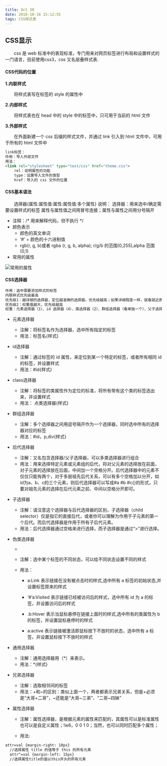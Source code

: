 ```yaml
---
title: Oct 30
date: 2018-10-16 15:12:55
tags: CSS样式表
---
```


## CSS显示

&emsp;&emsp;css 是 web 标准中的表现标准，专门用来对网页标签进行布局和设置样式的一门语言，目前使用css3，css 又名层叠样式表.

#### CSS代码的位置

**1.内联样式**

&emsp;&emsp;将样式表写在标签的 style 的属性中

**2.内部样式**

&emsp;&emsp;将样式表也在 head 中的 style 中的标签中，只可用于当前的 html 文件

**3.外部样式**

&emsp;&emsp;在外面新建一个 css 后缀的样式文件，并通过 link 引入到 html 文件中，可用于所有的 html 文件中

```html
link标签：
作用：导入外部文件
用法：
<link rel="stylesheet" type="text/css" href="theme.css">
	rel：说明属性的功能
	type：设置导入文件的类型
	href：导入的 css 文件的位置
```

#### CSS基本语法

&emsp;&emsp;选择器{属性:属性值:属性:属性值:多个属性}
说明：
​	选择器：用来选中/确定需要设置样式的标签
​	属性与属性值之间用冒号连接；属性与属性之间用分号隔开

- 注释：/* 用来解释代码，但不执行 */
- 颜色表示
  - 颜色的英文单词
  - ‘#’ + 颜色的十六进制值
  - rgb(r, g, b)或者 rgba (r, g, b, alpha); r/g/b 的范围(0,255),alpha 范围(0,1)
- 常用的属性

![常用的属性](https://github.com/JackChenSmile/The-second-stage/blob/master/picture/%E5%B8%B8%E7%94%A8%E7%9A%84%E5%B1%9E%E6%80%A7.png)

#### CSS选择器

```html
作用：选中需要添加样式的标签
内联样式优先级最高
优先级1：越详细的选择器，定位越准确的选择器，优先级越高；如果详细程度一样，就看就近原则
优先级2：权重值越大，优先级越高
权重：元素选择器（1）、id 选择器（4）、类选择器（2）、群组选择器（看单独一个）、父子选择器（所有选择器权重之和）、为类选择器（1）
```

- 元素选择器

  - 注解：将标签名作为选择器，选中所有指定的标签
  - 用法：标签名{样式}

- id选择器

  - 注解：通过标签的 id 属性，来定位到某一个特定的标签，或者所有相同 id 的标签，并设置样式
  - 用法：#id{样式}

- class选择器

  - 注解：将标签的类属性作为定位的标准，将所有带有这个类的标签选出来，并设置样式
  - 用法：	点类选择器{样式}

- 群组选择器

  - 注解：多个选择器之间用逗号隔开作为一个选择器，同时选中所有的选择器对应的标签
  - 用法：#id，p,div{样式}

- 后代选择器

  - 注解：又名包含选择器/父子选择器，可以多类选择器进行组合
  - 用法：用来选择特定元素或元素组的后代，将对父元素的选择放在前面，对子元素的选择放在后面，中间加一个空格分开。后代选择器中的元素不仅仅只能有两个，对于多层祖先后代关系，可以有多个空格加以分开，如id为a、b、c的三个元素，则后代选择器可以写成#a #b #c{}的形式，只要对祖先元素的选择在后代元素之前、中间以空格分开即可。

- 子选择器

  - 注解：请注意这个选择器与后代选择器的区别，子选择器（child selector）仅是指它的直接后代，或者你可以理解为作用于子元素的第一个后代。而后代选择器是作用于所有子后代元素。
  - 用法：后代选择器通过空格来进行选择，而子选择器是通过“>”进行选择。

- 伪类选择器

  - 

  - 注解：选中某个标签的不同状态，可以给不同状态设置不同的样式

  - 用法：

    - a:Link    表示链接在没有被点击时的样式,选中所有 a 标签的初始状态,并设置标签原来的样式

    - ‘#’a:Visited   表示链接已经被访问后的样式，选中所有 id 为 a 的标签，并设置访问后的样式

    - .b:Hover    表示当鼠标悬停在链接上面时的样式,选中所有的类属性为 b 的标签，并设置鼠标悬停时的样式
    - a:active    表示链接被激活即鼠标按下不放时的状态，选中所有 a 标签，并设置鼠标按下不放时的样式

- 通用选择器

  - 注解：通用选择器用（*）来表示。
  - 用法：*{样式}

- 兄弟选择器

  - 注解：选取相邻间的标签
  - 用法：+和~的区别：类似上面一个，两者都表示兄弟关系，但是+必须是“大哥+二哥”，~还能是“大哥~三弟”、“二哥~四妹”

- 属性选择器

  - 注解：属性选择器，是根据元素的属性来匹配的，其属性可以是标准属性也可以是自定义属性；!ie6，0 0 1 0；当然，也可以同时匹配多个属性；

  - 用法:
```html
attr=val {margin-right: 10px}
  //选择属性 title 的值等于 this 的所有元素
  attr^=val {margin-left: 15px}
  //选择属性title的值以this开头的所有元素
```